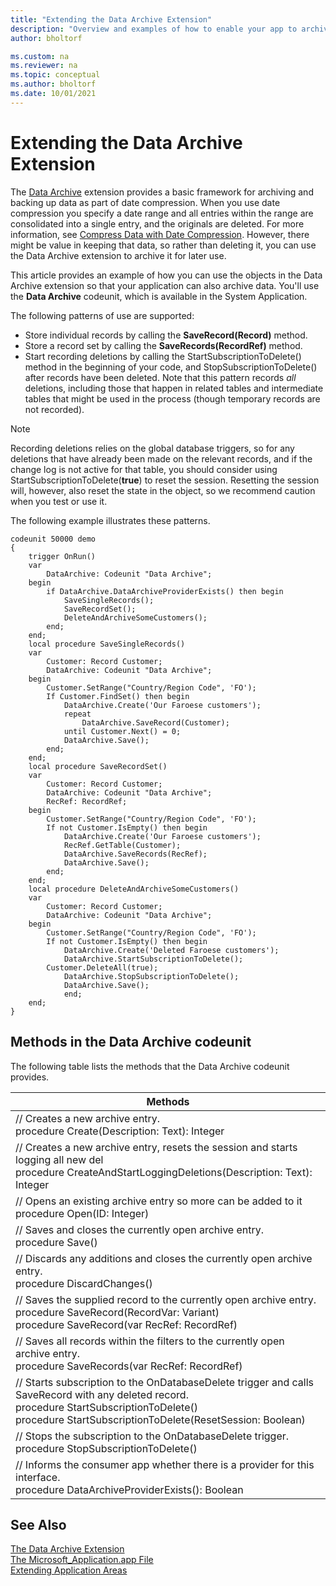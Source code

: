 ```yaml
---
title: "Extending the Data Archive Extension"
description: "Overview and examples of how to enable your app to archive data."
author: bholtorf

ms.custom: na
ms.reviewer: na
ms.topic: conceptual
ms.author: bholtorf
ms.date: 10/01/2021
---
```


# Extending the Data Archive Extension
The [Data Archive](/dynamics365/business-central/admin-archive-data) extension provides a basic framework for archiving and backing up data as part of date compression. When you use date compression you specify a date range and all entries within the range are consolidated into a single entry, and the originals are deleted. For more information, see [Compress Data with Date Compression](/dynamics365/business-central/admin-manage-documents). However, there might be value in keeping that data, so rather than deleting it, you can use the Data Archive extension to archive it for later use.

This article provides an example of how you can use the objects in the Data Archive extension so that your application can also archive data. You'll use the **Data Archive** codeunit, which is available in the System Application. 

The following patterns of use are supported:

* Store individual records by calling the **SaveRecord(Record)** method.
* Store a record set by calling the **SaveRecords(RecordRef)** method.
* Start recording deletions by calling the StartSubscriptionToDelete() method in the beginning of your code, and StopSubscriptionToDelete() after records have been deleted. Note that this pattern records *all* deletions, including those that happen in related tables and intermediate tables that might be used in the process (though temporary records are not recorded).

> [!NOTE]
> Recording deletions relies on the global database triggers, so for any deletions that have already been made on the relevant records, and if the change log is not active for that table, you should consider using StartSubscriptionToDelete(**true**) to reset the session. Resetting the session will, however, also reset the state in the object, so we recommend caution when you test or use it.

The following example illustrates these patterns.

```
codeunit 50000 demo
{
    trigger OnRun()
    var
        DataArchive: Codeunit "Data Archive";
    begin
        if DataArchive.DataArchiveProviderExists() then begin
            SaveSingleRecords();
            SaveRecordSet();
            DeleteAndArchiveSomeCustomers();
        end;
    end;
    local procedure SaveSingleRecords()
    var
        Customer: Record Customer;
        DataArchive: Codeunit "Data Archive";
    begin
        Customer.SetRange("Country/Region Code", 'FO');
        If Customer.FindSet() then begin
            DataArchive.Create('Our Faroese customers');
            repeat
                DataArchive.SaveRecord(Customer);
            until Customer.Next() = 0;
            DataArchive.Save();
        end;
    end;
    local procedure SaveRecordSet()
    var
        Customer: Record Customer;
        DataArchive: Codeunit "Data Archive";
        RecRef: RecordRef;
    begin
        Customer.SetRange("Country/Region Code", 'FO');
        If not Customer.IsEmpty() then begin
            DataArchive.Create('Our Faroese customers');
            RecRef.GetTable(Customer);
            DataArchive.SaveRecords(RecRef);
            DataArchive.Save();
        end;
    end;
    local procedure DeleteAndArchiveSomeCustomers()
    var
        Customer: Record Customer;
        DataArchive: Codeunit "Data Archive";
    begin
        Customer.SetRange("Country/Region Code", 'FO');
        If not Customer.IsEmpty() then begin
            DataArchive.Create('Deleted Faroese customers');
            DataArchive.StartSubscriptionToDelete();
        Customer.DeleteAll(true);
            DataArchive.StopSubscriptionToDelete();
            DataArchive.Save();
            end;
    end;
}
```

## Methods in the Data Archive codeunit
The following table lists the methods that the Data Archive codeunit provides.

|Methods  |
|---------|
|// Creates a new archive entry.<br>procedure Create(Description: Text): Integer     |
|// Creates a new archive entry, resets the session and starts logging all new del<br> procedure CreateAndStartLoggingDeletions(Description: Text): Integer     |
|// Opens an existing archive entry so more can be added to it<br> procedure Open(ID: Integer)     |
|// Saves and closes the currently open archive entry.<br> procedure Save()     |
|// Discards any additions and closes the currently open archive entry.<br> procedure DiscardChanges()     |
|// Saves the supplied record to the currently open archive entry.<br> procedure SaveRecord(RecordVar: Variant) <br> procedure SaveRecord(var RecRef: RecordRef)     |
|// Saves all records within the filters to the currently open archive entry.<br> procedure SaveRecords(var RecRef: RecordRef)     |
|// Starts subscription to the OnDatabaseDelete trigger and calls SaveRecord with any deleted record.<br> procedure StartSubscriptionToDelete()<br> procedure StartSubscriptionToDelete(ResetSession: Boolean)     |
|// Stops the subscription to the OnDatabaseDelete trigger.<br> procedure StopSubscriptionToDelete()     |
|// Informs the consumer app whether there is a provider for this interface.<br> procedure DataArchiveProviderExists(): Boolean     |

<!-- REMOVING FOR NOW. CONSIDER ADDING LATER FOR OTHER FIRST PARTY APPS
## Application Objects
The application objects for data archiving are available in the System Application and in the Data Archive extension. 
### System Application
|File name  |Object ID  |Object name  |Comment  |
|---------|---------|---------|---------|
|DataArchive.codeunit.al     | 600        | “Data Archive”        | Relies on an implementation of IDataArchiveProvider        |
|DataArchiveImplementation.codeunit.al     | 601        | “Data Archive Implementation”        | Relies on an implementation of IDataArchiveProvider        |
|IDataArchiveProvider.interface.al     |         | IDataArchiveProvider        |         |
### Data Archive extension
|File name  |Object ID  |Object name  |
|---------|---------|---------|
|DataArchiveImplementation.codeunit.al      | 605         | “Data Archive Implementation”        |
|DataArchive.Table.al     | 600        | “Data Archive”        |
|DataArchiveTable.Table.al     | 601        | “Data Archive Table”        |
|DataArchiveManagement.Codeunit.al     | 602        | “Data Archive Management”        |
|DataArchiveDbSubscriber.codeunit.al     | 603        | “Data Archive DB Subscriber”        |
|DataArchiveList.Page.al     | 630        | “Data Archive List”        |
|DataArchiveTableList.Page.al     | 631        | “Data Archive Table List”       |
|DataArchiveTableListPart.Page.al     | 632        | “Data Archive Table ListPart”        |
|DataArchiveRecords.Page.al     | 633        | “Data Archive Records”        |
|DataArchiveExportToExcel.codeunit.al     | 608        | “Data Archive Export to Excel”        |
|DataArchiveExportToCsv.codeunit.al     | 609        | “Data Archive Export to Csv”        |
-->

## See Also
[The Data Archive Extension](/dynamics365/business-central/admin-archive-data)  
[The Microsoft_Application.app File](devenv-application-app-file.md)  
[Extending Application Areas](devenv-extending-application-areas.md)

